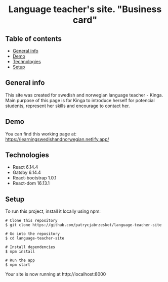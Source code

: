 <h1 align="center">
 Language teacher's site. "Business card"

</h1>

## Table of contents

- [General info](#general-info)
- [Demo](#demo)
- [Technologies](#technologies)
- [Setup](#setup)

## General info

This site was created for swedish and norwegian language teacher - Kinga. Main purpose of this page is for Kinga to introduce herself for potencial students, represent her skills and encourage to contact her.

## Demo

You can find this working page at: https://learningswedishandnorwegian.netlify.app/

## Technologies

- React 6.14.4
- Gatsby 6.14.4
- React-bootstrap 1.0.1
- React-dom 16.13.1

## Setup

To run this project, install it locally using npm:

```
# Clone this repository
$ git clone https://github.com/patrycjabrzeskot/language-teacher-site

# Go into the repository
$ cd language-teacher-site

# Install dependencies
$ npm install

# Run the app
$ npm start
```

Your site is now running at http://localhost:8000
